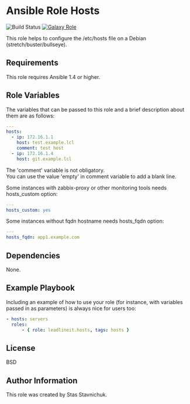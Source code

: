 # Ansible Role Hosts

![Build Status](https://github.com/leadlineit/ansible-role-hosts/actions/workflows/ansible-galaxy-ci.yml/badge.svg)
[![Galaxy Role](https://img.shields.io/badge/Ansible--Galaxy-leadlineit.hosts-blue.svg?logo=ansible&logoColor=white)](https://galaxy.ansible.com/leadlineit/hosts/)

This role helps to configure the /etc/hosts file on a Debian (stretch/buster/bullseye).

Requirements
------------

This role requires Ansible 1.4 or higher.

Role Variables
--------------

The variables that can be passed to this role and a brief description about them are as follows:

```yaml
---
hosts:
  - ip: 172.16.1.1
    host: test.example.lcl
    comment: test host
  - ip: 172.16.1.4
    host: git.example.lcl
```

The 'comment' variable is not obligatory.  
You can use the value 'empty' in comment variable to add a blank line.

Some instances with zabbix-proxy or other monitoring tools needs hosts_custom option:

```yaml
---
hosts_custom: yes
```

Some instances without fqdn hostname needs hosts_fqdn option:

```yaml
---
hosts_fqdn: app1.example.com
```

Dependencies
------------

None.

Example Playbook
----------------

Including an example of how to use your role (for instance, with variables passed in as parameters) is always nice for users too:

```yaml
- hosts: servers
  roles:
      - { role: leadlineit.hosts, tags: hosts }
```

License
-------

BSD

Author Information
------------------

This role was created by Stas Stavnichuk.
